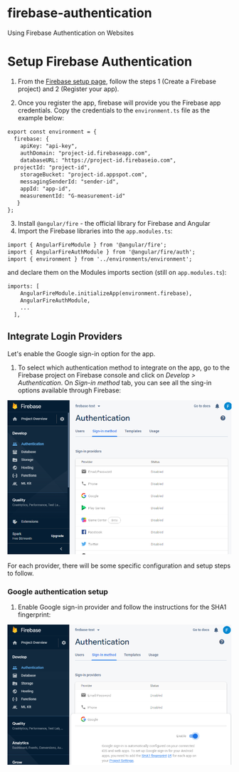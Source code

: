 # firebase-authentication
Using Firebase Authentication on Websites

# Setup Firebase Authentication

1. From the [Firebase setup page](https://firebase.google.com/docs/web/setup), follow the steps 1 (Create a Firebase project) and 2 (Register your app).

2. Once you register the app, firebase will provide you the Firebase app credentials. Copy the credentials to the `environment.ts` file as the example below:

```
export const environment = {
  firebase: {
    apiKey: "api-key",
    authDomain: "project-id.firebaseapp.com",
    databaseURL: "https://project-id.firebaseio.com",
  projectId: "project-id",
    storageBucket: "project-id.appspot.com",
    messagingSenderId: "sender-id",
    appId: "app-id",
    measurementId: "G-measurement-id"
   }
};
```

3. Install `@angular/fire` - the official library for Firebase and Angular
4. Import the Firebase libraries into the `app.modules.ts`:

```
import { AngularFireModule } from '@angular/fire';
import { AngularFireAuthModule } from '@angular/fire/auth';
import { environment } from '../environments/environment';
```

and declare them on the Modules imports section (still on `app.modules.ts`):

```
imports: [
    AngularFireModule.initializeApp(environment.firebase),
    AngularFireAuthModule,
    ...
  ],
```

## Integrate Login Providers

Let's enable the Google sign-in option for the app.

1. To select which authentication method to integrate on the app, go to the Firebase project on Firebase console and click on *Develop > Authentication*. On *Sign-in method* tab, you can see all the sing-in options available through Firebase:

![Firebase Sign-in methods](./readme-content/Firebase-Sign-in-methods.PNG)

For each provider, there will be some specific configuration and setup steps to follow. 

### Google authentication setup

1. Enable Google sign-in provider and follow the instructions for the SHA1 fingerprint:

![Enable Google provider](./readme-content/Firebase-Google-provider-enable.PNG)
